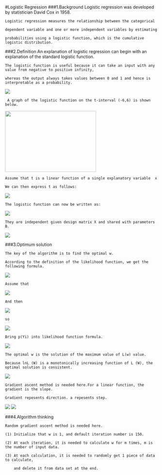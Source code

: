 #Logistic Regression
###1.Background
    Logistic regression was developed by statistician David Cox in 1958.
    
    Logistic regression measures the relationship between the categorical 
    
    dependent variable and one or more independent variables by estimating 
    
    probabilities using a logistic function, which is the cumulative logistic distribution.
    
###2.Definition
    An explanation of logistic regression can begin with an explanation of the standard logistic function. 
    
    The logistic function is useful because it can take an input with any value from negative to positive infinity, 
    
    whereas the output always takes values between 0 and 1 and hence is interpretable as a probability. 
    
<img src="http://chart.googleapis.com/chart?cht=tx&chl=%5Csigma(t)%20%3D%20%5Cfrac%7B1%7D%7B1%2Be%5E%7B-t%7D%7D&chco=000000&chf=a,s,00000080" style="border:none;" />

     A graph of the logistic function on the t-interval (-6,6) is shown below.
     
<img src="https://upload.wikimedia.org/wikipedia/commons/8/88/Logistic-curve.svg" height="200" width="300"/>

    Assume that t is a linear function of a single explanatory variable  x 
    
    We can then express t as follows:

<img src="http://chart.googleapis.com/chart?cht=tx&chl=t%3Dw_%7B0%7D%2Bw_%7B1%7Dx&chco=000000&chf=a,s,00000080" style="border:none;" />

    The logistic function can now be written as:
    
<img src="http://chart.googleapis.com/chart?cht=tx&chl=Y%3D%5Cfrac%7B1%7D%7B1%2Be%5E%7B-(w_%7B0%7D%2Bw_%7B1%7DX)%7D%7D&chco=000000&chf=a,s,00000080" style="border:none;" />

    They are independent given design matrix X and shared with parameters B.
    
<img src="http://chart.googleapis.com/chart?cht=tx&chl=X%5E%7Bi%7D%20%3D%20w_%7B0%7D%2Bw_%7B1%7Dx%5E%7Bi%7D_%7B1%7D%2Bw_%7B2%7Dx%5E%7Bi%7D_%7B2%7D%2B...%2Bw_%7Bn%7Dx%5E%7Bi%7D_%7Bn%7D&chco=000000&chf=a,s,00000080" style="border:none;" />
    
###3.Optimum solution
    
    The key of the algorithm is to find the optimal w.
    
    According to the definition of the likelihood function, we get the following formula.
    
<img src="http://chart.googleapis.com/chart?cht=tx&chl=L(Y)%3D%5Cprod_%7Bi%3D1%7D%5Em%20p(Y%5Ei)%0A&chco=000000&chf=a,s,00000080" style="border:none;" />

    Assume that
    
<img src="http://chart.googleapis.com/chart?cht=tx&chl=p(Y_%7Bi%7D%3D0%7CX)%3Dp_%7Bi%7D%0A%0A&chco=000000&chf=a,s,00000080" style="border:none;" />

    And then
    
<img src="http://chart.googleapis.com/chart?cht=tx&chl=p(Y_%7Bi%7D%3D1%7CX)%3D1-p_%7Bi%7D%0A%0A&chco=000000&chf=a,s,00000080" style="border:none;" />

    so
    
<img src="http://chart.googleapis.com/chart?cht=tx&chl=p(Y_%7Bi%7D)%3Dp_%7Bi%7D%5E%7BY_%7Bi%7D%7D(1-p_%7Bi%7D)%5E%7B1-Y_%7Bi%7D%7D%0A%0A&chco=000000&chf=a,s,00000080" style="border:none;" />

    Bring p(Yi) into likelihood function formula.
    
<img src="http://chart.googleapis.com/chart?cht=tx&chl=L(W)%3D%5Cprod_%7Bi%3D1%7D%5EM%20(%5Cfrac%7B1%7D%7B1%2Be%5E%7B-(w_%7B0%7D%2Bw_%7B1%7Dx%5E%7Bi%7D_%7B1%7D%2B...%2Bw_%7Bn%7Dx%5E%7Bi%7D_%7Bn%7D)%7D%7D)%5E%7BY%5E%7Bi%7D%7D%0A(1-%5Cfrac%7B1%7D%7B1%2Be%5E%7B-(w_%7B0%7D%2Bw_%7B1%7Dx%5E%7Bi%7D_%7B1%7D%2B...%2Bw_%7Bn%7Dx%5E%7Bi%7D_%7Bn%7D)%7D%7D)%5E%7B1-Y%5E%7Bi%7D%7D&chco=000000&chf=a,s,00000080" style="border:none;" />
    
    The optimal w is the solution of the maximum value of L(w) value.
    
    Because lnL (W) is a monotonically increasing function of L (W), the optimal solution is consistent.
    
<img src="http://chart.googleapis.com/chart?cht=tx&chl=lnL(W)%3D%5Csum_%7Bi%3D1%7D%5EM%20(Y%5E%7Bi%7Dln%5Cfrac%7Be%5E%7BX%5E%7Bi%7D%7D%7D%7B1%2Be%5E%7BX%5E%7Bi%7D%7D%7D%2B(1-Y%5E%7Bi%7D)ln%5Cfrac%7B1%7D%7B1-e%5E%7BX%5E%7Bi%7D%7D%7D)" style="border:none;" />
    
    Gradient ascent method is needed here.For a linear function, the gradient is the slope.
    
    Gradient repesents direction. a repesents step.
    
<img src="http://chart.googleapis.com/chart?cht=tx&chl=w_%7Bk%7D%3Dw_%7Bk%7D%2B%5Calpha%20%5Cfrac%7B%5Cpart%20lnL(w)%7D%7B%5Cpart%20w_%7Bk%7D%7D&chco=000000&chf=a,s,00000080" style="border:none;" />

<img src="http://chart.googleapis.com/chart?cht=tx&chl=%5Cfrac%7B%5Cpart%20lnL(w)%7D%7B%5Cpart%20w_%7Bk%7D%7D%3D%5Csum_%7Bi%3D1%7D%5Em%20x%5E%7Bi%7D_%7Bk%7D%5By%5E%7Bi%7D-%5Cfrac%7B1%7D%7B1%2Be%5E%7B-x_%7Bi%7D%7D%7D%5D" style="border:none;" />

###4.Algorithm thinking
    
    Random gradient ascent method is needed here.
    
    (1) Initialize that w is 1, and default iteration number is 150.
    
    (2) At each iteration, it is needed to calculate w for m times, m is the number of input data.
    
    (3) At each calculation, it is needed to randomly get 1 piece of data to calculate, 
    
        and delete it from data set at the end.
    
    
    
    
    


    
    
    

